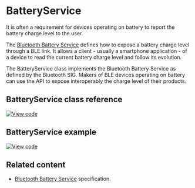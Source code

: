 # BatteryService

It is often a requirement for devices operating on battery to report the battery charge level to the user.

The [Bluetooth Battery Service](https://www.bluetooth.org/docman/handlers/downloaddoc.ashx?doc_id=245138) defines how to expose a battery charge level through a BLE link. It allows a client - usually a smartphone application - of a device to read the current battery charge level and follow its evolution.

The BatteryService class implements the Bluetooth Battery Service as defined by the Bluetooth SIG. Makers of BLE devices operating on battery can use the API to expose interoperably the charge level of their products.

## BatteryService class reference

[![View code](https://www.mbed.com/embed/?type=library)](https://os.mbed.com/docs/mbed-os/development/mbed-os-api-doxy/class_battery_service.html)

## BatteryService example

[![View code](https://www.mbed.com/embed/?url=https://github.com/ARMmbed/mbed-os-example-ble/blob/master/BLE_BatteryLevel/source)](https://github.com/ARMmbed/mbed-os-example-ble/blob/master/BLE_BatteryLevel/source/main.cpp)

## Related content

- [Bluetooth Battery Service](https://www.bluetooth.org/docman/handlers/downloaddoc.ashx?doc_id=245138) specification.
